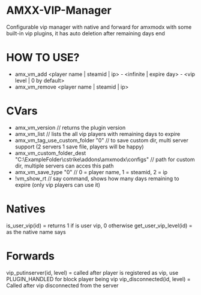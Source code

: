 # AMXX-VIP-Manager
Configurable vip manager with native and forward for amxmodx with some built-in vip plugins, it has auto deletion after remaining days end

# HOW TO USE?
- amx_vm_add <player name | steamid | ip> - <infinite | expire day> - <vip level | 0 by default>
- amx_vm_remove <player name | steamid | ip>

# CVars
- amx_vm_version // returns the plugin version
- amx_vm_list // lists the all vip players with remaining days to expire
- amx_vm_tag_use_custom_folder "0" // to save custom dir, multi server support (2 servers 1 save file, players will be happy)
- amx_vm_custom_folder_dest "C:\ExampleFolder\cstrike\addons\amxmodx\configs" // path for custom dir, multiple servers can acces this path
- amx_vm_save_type "0" // 0 = player name, 1 = steamid, 2 = ip
- !vm_show_rt // say command, shows how many days remaining to expire (only vip players can use it)

# Natives
is_user_vip(id) = returns 1 if is user vip, 0 otherwise
get_user_vip_level(id) = as the native name says

# Forwards
vip_putinserver(id, level) = called after player is registered as vip, use PLUGIN_HANDLED for block player being vip
vip_disconnected(id, level) = Called after vip disconnected from the server
